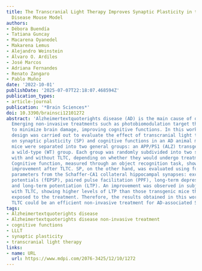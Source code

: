```yaml
---
title: The Transcranial Light Therapy Improves Synaptic Plasticity in the Alzheimertextquoterights
  Disease Mouse Model
authors:
- Débora Buendía
- Tatiana Guncay
- Macarena Oyanedel
- Makarena Lemus
- Alejandro Weinstein
- Álvaro O. Ardiles
- José Marcos
- Adriana Fernandes
- Renato Zangaro
- Pablo Muñoz
date: '2022-10-01'
publishDate: '2025-07-07T22:18:07.468594Z'
publication_types:
- article-journal
publication: '*Brain Sciences*'
doi: 10.3390/brainsci12101272
abstract: 'Alzheimertextquoterights disease (AD) is the main cause of dementia worldwide.
  Emerging non-invasive treatments such as photobiomodulation target the mitochondria
  to minimize brain damage, improving cognitive functions. In this work, an experimental
  design was carried out to evaluate the effect of transcranial light therapy (TLTC)
  on synaptic plasticity (SP) and cognitive functions in an AD animal model. Twenty-three
  mice were separated into two general groups: an APP/PS1 (ALZ) transgenic group and
  a wild-type (WT) group. Each group was randomly subdivided into two subgroups: mice
  with and without TLTC, depending on whether they would undergo treatment with TLTC.
  Cognitive function, measured through an object recognition task, showed non-significant
  improvement after TLTC. SP, on the other hand, was evaluated using four electrophysiological
  parameters from the Schaffer-CA1 collateral hippocampal synapses: excitatory field
  potentials (fEPSP), paired pulse facilitation (PPF), long-term depression (LTD),
  and long-term potentiation (LTP). An improvement was observed in subjects treated
  with TLTC, showing higher levels of LTP than those transgenic mice that were not
  exposed to the treatment. Therefore, the results obtained in this work showed that
  TLTC could be an efficient non-invasive treatment for AD-associated SP deficits.'
tags:
- Alzheimertextquoterights disease
- Alzheimertextquoterights disease non-invasive treatment
- cognitive functions
- LLLT
- synaptic plasticity
- transcranial light therapy
links:
- name: URL
  url: https://www.mdpi.com/2076-3425/12/10/1272
---
```

